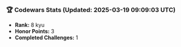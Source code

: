 ### 🏆 Codewars Stats (Updated: 2025-03-19 09:09:03 UTC)

- **Rank:** 8 kyu
- **Honor Points:** 3
- **Completed Challenges:** 1

